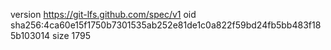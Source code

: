 version https://git-lfs.github.com/spec/v1
oid sha256:4ca60e15f1750b7301535ab252e81de1c0a822f59bd24fb5bb483f185b103014
size 1795
